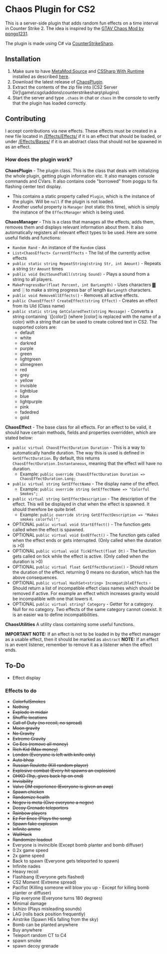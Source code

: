 ﻿# Chaos Plugin for CS2

This is a server-side plugin that adds random fun effects on a time interval in Counter Strike 2. The idea is inspired by the [GTAV Chaos Mod by pongo1231](https://www.gta5-mods.com/scripts/chaos-mod-v-beta).

The plugin is made using C# via [CounterStrikeSharp](https://github.com/roflmuffin/CounterStrikeSharp).

## Installation

1. Make sure to have [MetaMod:Source](https://www.metamodsource.net/downloads.php/?branch=master) and [CSSharp With Runtime](https://github.com/roflmuffin/CounterStrikeSharp/releases) installed as described [here](https://docs.cssharp.dev/docs/guides/getting-started.html).
2. Download the latest release of [ChaosPlugin](https://github.com/Theuntextured/CS2ChaosPlugin/releases).
3. Extract the contents of the zip file into [CS2 Server Dir]\game\csgo\addons\counterstrikesharp\plugins\
4. Start the server and type `.chaos` in chat or `chaos` in the console to verify that the plugin has loaded correctly.

## Contributing

I accept contributions via new effects. These effects must be created in a new file located in [/Effects/Effects/](https://github.com/Theuntextured/CS2ChaosPlugin/tree/master/Effects/Effects) if it is an effect that should be loaded, or under [/Effects/Bases/](https://github.com/Theuntextured/CS2ChaosPlugin/tree/master/Effects/Bases) if it is an abstract class that should not be spawned in as an effect.

### How does the plugin work?

**ChaosPlugin** - The plugin class. This is the class that deals with initializing the whole plugin, getting plugin information etc. 
It also manages console commands and CVars. It also contains code "borrowed" from poggu to fix flashing center text display.
* This contains a static property called `Plugin`, which is the instance of the plugin. Will be `null` if the plugin is not loaded.
* Another useful property is `Manager` (not static this time), which is simply the instance of the `EffectManager` which is being used.

**ChaosManager** - This is a class that manages all the effects, adds them, removes them and displays relevant information about them.
It also automatically registers all relevant effect types to be used. Here are some useful fields and functions:
* `Random Rand` - An instance of the `Random` class
* `List<ChaosEffect> CurrentEffects` - The list of the currently active effects
* `public static string RepeatString(string Str, int Amount)` - Repeats a string `Str` `Amount` times
* `public void EmitSoundToAll(string Sound)` - Plays a sound from a string to all players.
* `MakeProgressBar(float Percent, int BarLength)` - Uses characters ▓ and ░ to make a string progress bar of length `BarLength` characters.
* `public void RemoveAllEffects()` - Removes all active effects.
* `public ChaosEffect? CreateEffect(string Effect)` - Creates an effect from its UId (Class name)
* `public static string GetColoredText(string Message)` - Converts a string containing `{[color]} (where [color] is replaced with the name of a color) with a string that can be used to create colored text in CS2. The supported colors are:
  * default
  * white
  * darkred
  * purple
  * green
  * lightgreen
  * slimegreen
  * red
  * grey
  * yellow
  * invisible
  * lightblue
  * blue
  * lightpurple
  * pink
  * fadedred
  * gold


**ChaosEffect** - The base class for all effects. For an effect to be valid, it should have certain methods, fields and properties overridden, which are stated below:

* `public virtual ChaosEffectDuration Duration` - This is a way to automatically handle duration. The way this is used is defined in `GetEffectDuration`. By default, this returns `ChaosEffectDuration.Instantaneous`, meaning that the effect will have no duration.
    * Example: `public override ChaosEffectDuration Duration => ChaosEffectDuration.Long;`
* `public virtual string GetEffectName` - The display name of the effect. 
  * Example: `public override string GetEffectName => "Colorful Smokes";`
* `public virtual string GetEffectDescription` - The description of the effect. This will be displayed in chat when the effect is spawned. It should therefore be quite brief.
  * Example: `public override string GetEffectDescription => "Makes smokes colorful!";`
* OPTIONAL `public virtual void StartEffect()` - The function gets called when the effect is spawned.
* OPTIONAL `public virtual void EndEffect()` - The function gets called when the effect ends or gets interrupted. (Only called when the duration is >0)
* OPTIONAL `public virtual void TickEffect(float Dt)` - The function gets called on tick while the effect is active. (Only called when the duration is >0)
* OPTIONAL `public virtual float GetEffectDuration()` - Should return the duration of the effect. returning 0 means no duration, which has the above consequences.
* OPTIONAL `public virtual HashSet<string> IncompatibleEffects` - Should return a list of incompatible effect class names which should be removed if active. For example an effect which increases gravity would be incompatible with one that lowers it.
* OPTIONAL `public virtual string? Category` - Getter for a category. Null for no category. Two effects of the same category cannot coexist. It is an easier wa to define incompatibilities.

**ChaosUtilities** A utility class containing some useful functions.

**IMPORTANT NOTE:** If an effect is not to be loaded in by the effect manager as a usable effect, then it should be marked as `abstract`
**NOTE:** If an effect is an event listener, remember to remove it as a listener when the effect ends.
## To-Do

* Effect display

### Effects to do

* ~~ColorfulSmokes~~
* ~~Nothing~~
* ~~Explode in midair~~
* ~~Shuffle locations~~
* ~~Call of Duty (no recoil, no spread)~~
* ~~Moon gravity~~
* ~~No Gravity~~
* ~~Extreme Gravity~~
* ~~Go Eco (remove all money)~~
* ~~Rich Kid (Max money)~~
* ~~London (Everyone is left with knife only)~~
* ~~Auto bhop~~
* ~~Russian Roulette (Kill random player)~~
* ~~Explosive combat (Every hit spawns an explosion)~~
* ~~OHKO (1hp, gives back hp on end)~~
* ~~Invisibility~~
* ~~Valve DM experience (Everyone is given an awp)~~
* ~~Spawn chicken~~
* ~~Randomize health~~
* ~~Negev is meta (Give everyone a negev)~~
* ~~Decoy Grenade teleporters~~
* ~~Rainbow players~~
* ~~Ez For Ence (Plays the song)~~
* ~~Spawn fake explosion~~
* ~~Infinite ammo~~
* ~~WallHack~~
* ~~Randomize loadout~~
* Everyone is invincible (Except bomb planter and bomb diffuser)
* 0.2x game speed
* 2x game speed
* Back to spawn (Everyone gets teleported to spawn)
* Infinite nades
* Heavy recoil
* Flashbang (Everyone gets flashed)
* CS2 Moment (Extreme spread)
* Pacifist (Killing someone will blow you up - Except for killing bomb planter or diffuser)
* Flip everyone (Everyone turns 180 degrees)
* Minimal damage
* Schizo (Plays misleading sounds)
* LAG (rolls back position frequently)
* Airstrike (Spawn HEs falling from the sky)
* Bomb can be planted anywhere
* Buy anywhere
* Teleport random CT to C4
* spawn smoke
* spawn decoy grenade